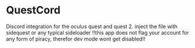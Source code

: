 # QuestCord
Discord integration for the oculus quest and quest 2.
inject the file with sidequest or any typical sideloader
!!this app does not flag your account for any form of piracy, therefor dev mode wont get disabled!!
